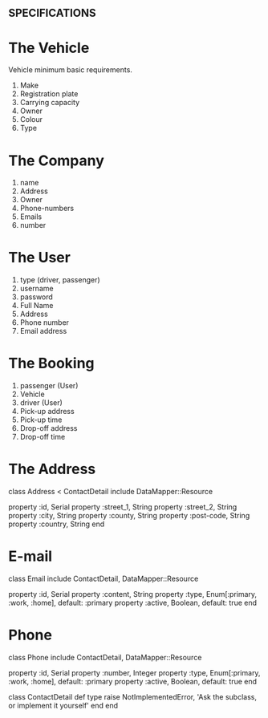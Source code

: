 ## SPECIFICATIONS

The Vehicle
===========
Vehicle minimum basic requirements.
1. Make
2. Registration plate
3. Carrying capacity
6. Owner
7. Colour
8. Type

The Company
===========
1. name
2. Address
3. Owner
4. Phone-numbers
5. Emails
6. number

The User
===========
1. type (driver, passenger)
2. username
3. password
4. Full Name
5. Address
6. Phone number
7. Email address

The Booking
===========
1. passenger (User)
2. Vehicle
3. driver (User)
4. Pick-up address
5. Pick-up time
4. Drop-off address
5. Drop-off time

The Address
============
class Address < ContactDetail
  include DataMapper::Resource

  property :id, Serial
  property :street_1, String
  property :street_2, String
  property :city, String
  property :county, String
  property :post-code, String
  property :country, String
end

E-mail
======
class Email
  include ContactDetail, DataMapper::Resource

  property :id, Serial
  property :content, String
  property :type, Enum[:primary, :work, :home], default: :primary
  property :active, Boolean, default: true
end

Phone
======
class Phone
  include ContactDetail, DataMapper::Resource

  property :id, Serial
  property :number, Integer
  property :type, Enum[:primary, :work, :home], default: :primary
  property :active, Boolean, default: true
end

class ContactDetail
  def type
    raise NotImplementedError, 'Ask the subclass, or implement it yourself'
  end
end
